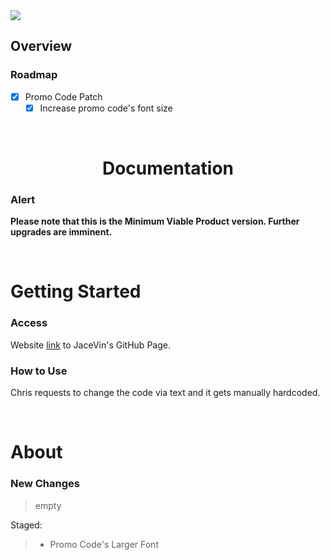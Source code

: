 <img src="https://img.shields.io/badge/License-MIT-orange">

<br>

## Overview

### Roadmap
- [x] Promo Code Patch
    - [x] Increase promo code's font size

<br>

<h1 align="center">Documentation</h1>

### Alert
**Please note that this is the Minimum Viable Product version.  Further upgrades are imminent.**

<br>

# Getting Started

### Access
Website [link](https://jacevin.github.io/Website-for-Chris/) to JaceVin's GitHub Page.

### How to Use
Chris requests to change the code via text and it gets manually hardcoded.

<br>

# About

### New Changes
> empty

Staged:
> + Promo Code's Larger Font

